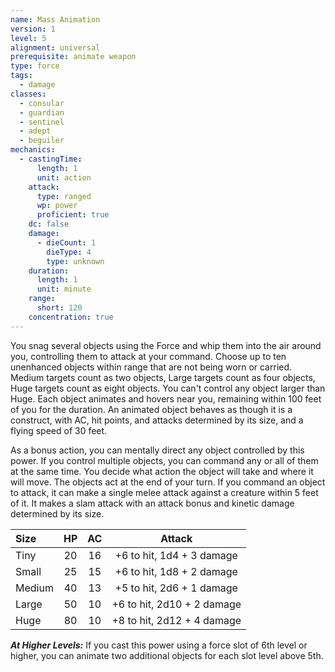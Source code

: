 ```yaml
---
name: Mass Animation
version: 1
level: 5
alignment: universal
prerequisite: animate weapon
type: force
tags:
  - damage
classes:
  - consular
  - guardian
  - sentinel
  - adept
  - beguiler
mechanics:
  - castingTime:
      length: 1
      unit: action
    attack:
      type: ranged
      wp: power
      proficient: true
    dc: false
    damage:
      - dieCount: 1
        dieType: 4
        type: unknown
    duration:
      length: 1
      unit: minute
    range:
      short: 120
    concentration: true
---
```

You snag several objects using the Force and whip them into the air around you, controlling them to attack at your command. Choose up to ten unenhanced objects within range that are not being worn or carried. Medium targets count as two objects, Large targets count as four objects, Huge targets count as eight objects. You can't control any object larger than Huge. Each object animates and hovers near you, remaining within 100 feet of you for the duration. An animated object behaves as though it is a construct, with AC, hit points, and attacks determined by its size, and a flying speed of 30 feet.

As a bonus action, you can mentally direct any object controlled by this power. If you control multiple objects, you can command any or all of them at the same time. You decide what action the object will take and where it will move. The objects act at the end of your turn. If you command an object to attack, it can make a single melee attack against a creature within 5 feet of it. It makes a slam attack with an attack bonus and kinetic damage determined by its size.

|Size|		HP|	AC|	Attack|
|:--|:--:|:--:|:--:|
|Tiny	|20|16|+6 to hit, 1d4 + 3 damage|
|Small	|25|15|+6 to hit, 1d8 + 2 damage|
|Medium	|40|13|+5 to hit, 2d6 + 1 damage|
|Large	|50|10|+6 to hit, 2d10 + 2 damage|
|Huge	|80|10|+8 to hit, 2d12 + 4 damage|

***__At Higher Levels__:*** If you cast this power using a force slot of 6th level or higher, you can animate two additional objects for each slot level above 5th.
    